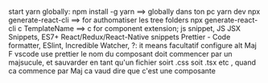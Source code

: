 start yarn globally:
npm install -g yarn ==> globally dans ton pc
yarn dev
npx generate-react-cli ==> for authomatiser les tree folders
npx generate-react-cli c TemplateName ==> c for component
extension; js snippet, JS JSX Snippets, ES7+ React/Redux/React-Native snippets
Prettier - Code formatter, ESlint, Incredible Watcher, 
?: it means facultatif
configure alt Maj F vscode use prettier
le nom du composant doit commencer par un majsucule, et sauvarder en tant qu'un fichier soirt .css soit .tsx etc , quand ca commence par Maj ca vaud dire que c'est une composante
